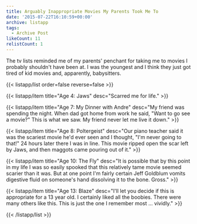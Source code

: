 ```yaml
---
title: Arguably Inappropriate Movies My Parents Took Me To
date: '2015-07-22T16:10:59+00:00'
archive: listapp
tags: 
  - Archive Post
likeCount: 11
relistCount: 1
---
```


The tv lists reminded me of my parents' penchant for taking me to movies I probably shouldn't have been at. I was the youngest and I think they just got tired of kid movies and, apparently, babysitters.

<!--more-->

{{< listapp/list order=false reverse=false >}}

   {{< listapp/item title="Age 4: Jaws"
      desc="Scarred me for life." >}}

   {{< listapp/item title="Age 7: My Dinner with Andre"
      desc="My friend was spending the night. When dad got home from work he said, \"Want to go see a movie?\" This is what we saw. My friend never let me live it down." >}}

   {{< listapp/item title="Age 8: Poltergeist"
      desc="Our piano teacher said it was the scariest movie he'd ever seen and I thought, \"I'm never going to that!\" 24 hours later there I was in line. This movie ripped open the scar left by Jaws, and then maggots came pouring out of it." >}}

   {{< listapp/item title="Age 10: The Fly"
      desc="It is possible that by this point in my life I was so easily spooked that this relatively tame movie seemed scarier than it was. But at one point I'm fairly certain Jeff Goldblum vomits digestive fluid on someone's hand dissolving it to the bone. Gross." >}}

   {{< listapp/item title="Age 13: Blaze"
      desc="I'll let you decide if this is appropriate for a 13 year old. I certainly liked all the boobies. There were many others like this. This is just the one I remember most ... vividly." >}}

{{< /listapp/list >}}
